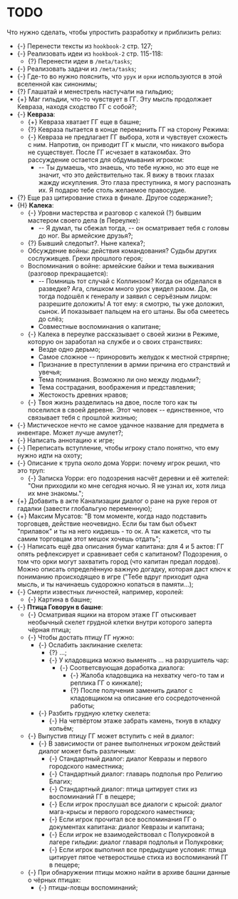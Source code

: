 # TODO
Что нужно сделать, чтобы упростить разработку и приблизить релиз:

   * {-} Перенести тексты из `hookbook-2` стр. 127;
   * {-} Реализовать идеи из `hookbook-2` стр. 115-118:
      * {?} Перенести идеи в `/meta/tasks`;
   * {-} Реализовать задачи из `/meta/tasks`;
   * {-} Где-то во нужно пояснить, что `урук` и `орки` используются в этой вселенной как синонимы;
   * {?} Глашатай и менестрель настучали на гильдию;
   * {+} Маг гильдии, что-то чувствует в ГГ. Эту мысль продолжает Кевраза, находя сходство ГГ с собой?;
   * {-} **Кевраза**:
      * {+} Кевраза хватает ГГ еще в башне;
      * {?} Кевраза пытается в конце переманить ГГ на сторону Режима:
      * {-} Кевраза не предлагает ГГ выбора, хотя и чувствует схожесть с ним. Напротив, он приводит ГГ к мысли, что никакого выбора не существует. После ГГ исчезает в катакомбах. Это рассуждение остается для обдумывания игроком:
         * -- Ты думаешь, что знаешь, что тебе нужно, но это еще не значит, что это действительно так. Я вижу в твоих глазах жажду искупления. Это глаза преступника, я могу распознать их. Я подарю тебе столь желаемое правосудие.
   * {?} Еще раз цитирование стиха в финале. Другое содержание?;
   * {H} **Калека**:
      * {-} Уровни мастерства и разговор с калекой (?) бывшим мастером своего дела (в Переулке):
         * -- Я думал, ты сбежал тогда, -- он осматривает тебя с головы до ног. Вы армейские друзья?;
      * {?} Бывший следопыт?. Ныне калека?;
      * Обсуждение войны: действия командования? Судьбы других сослуживцев. Грехи прошлого героя;
      * Воспоминания о войне: армейские байки и тема выживания (разговор прекращается):
         * -- Помнишь тот случай с Коллинзом? Когда он обделался в разведке? Ага, слишком много урок увидел разом. Да, он тогда подошёл к генералу и заявил с серъёзным лицом: разрешите доложить! А тот ему: я смотрю, ты уже доложил, сынок. И показывает пальцем на его штаны. Вы оба смеетесь до слёз;
         * Совместные воспоминания о капитане;
      * {-} Калека в переулке рассказывает о своей жизни в Режиме, которую он заработал на службе и о своих странствиях:
         * Везде одно дерьмо;
         * Самое сложное -- приноровить желудок к местной стрярпне;
         * Признание в преступлении в армии причина его странствий и увечья;
         * Тема понимания. Возможно ли оно между людьми?;
         * Тема сострадания, воображения и представления;
         * Жестокость древних нравов;
      * {-} Твоя жизнь разделилась на двое, после того как ты поселился в своей деревне. Этот человек -- единственное, что связывает тебя с прошлой жизнью;
   * {-} Мистическое нечто не самое удачное название для предмета в инвентаре. Может лучше амулет?;
   * {-} Написать аннотацию к игре;
   * {-} Переписать вступление, чтобы игроку стало понятно, что ему нужно идти на охоту;
   * {-} Описание к трупа около дома Уорри: почему игрок решил, что это труп:
       * {-} Записка Уорри: его подозрения насчёт деревни и её жителей: "Они приходили ко мне сегодня ночью. Я не узнал их, хотя лица их мне знакомы.";
   * {+} Добавить в акте Канализации диалог о ране на руке героя от гадалки (завести глобальгую переменную);
   * {+} Максим Мусатов: "В том моменте, когда надо подставить торговцев, действие неочевидно. Если бы там был объект "прилавок" и ты на него кидаешь - то ок. А так кажется, что ты самим торговцам этот мешок хочешь отдать";
   * {-} Написать ещё два описания бумаг капитана: для 4 и 5 актов: ГГ опять рефлексирует и сравнивает себя с капитаном? Подозрения, о том что орки могут захватить город (что капитан предал лордов). Можно описать определённую важную догадку, которая даст ключ к пониманию происходящео в игре ("Тебе вдруг приходит одна мысль, и ты начинаешь судорожно копаться в памяти...);
   * {-} Смерти известных личностей, например, королей:
      * {-} Картина в башне;
   * {-} **Птица Говорун в башне**:
      * {-} Осматривая ящики на втором этаже ГГ отыскивает необычный скелет грудной клетки внутри которого заперта чёрная птица;
      * {-} Чтобы достать птицу ГГ нужно:
         * {-} Ослабить заклинание скелета:
            * {?} ...;
            * {-} У кладовщика можно выменять ... на разрушитель чар:
               * {-} Соответсвующая доработка диалога:
                  * {-} Жалоба кладовщика на нехватку чего-то там и реплика ГГ о кинжале);
                  * {?} После получения заменить диалог с кладовщиком на описание его сосредоточенной работы;
         * {-} Разбить грудную клетку скелета:
            * {-} На четвёртом этаже забрать камень, ткнув в кладку копьём;
      * {-} Выпустив птицу ГГ может вступить с ней в диалог:
         * {-} В зависимости от ранее выполненых игроком действий диалог может быть различным:
            * {-} Стандартный диалог: диалог Кевразы и первого городского наместника;
            * {-} Стандартный диалог: главарь подполья про Религию Благих;
            * {-} Стандартный диалог: птица цитирует стих из воспоминаний ГГ в пещере;
            * {-} Если игрок прослушал все диалоги с крысой: диалог мага-крысы и первого городского наместника;
            * {-} Если игрок прочитал все воспоминания ГГ о документах капитана: диалог Кевразы и капитана;
            * {-} Если игрок не взаимодействовал с Полукровкой в лагере гильдии: диалог главаря подполья и Полукровки;
            * {-} Если игрок выполнил все предыдущие условия: птица цитирует пятое четверостишье стиха из воспоминаний ГГ в пещере;
      * {-} При обнаружении птицы можно найти в архиве башни данные о чёрных птицах:
         * {-} птицы-ловцы воспоминаний;
